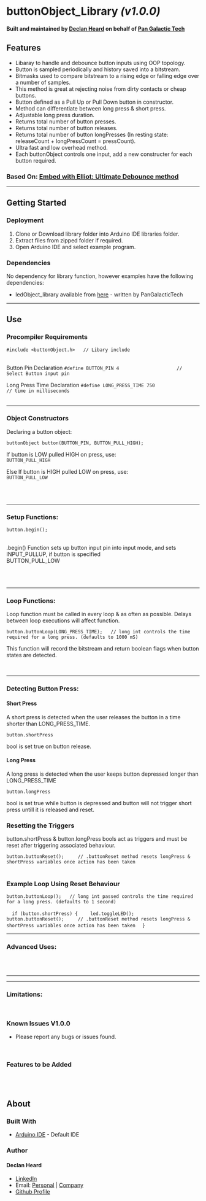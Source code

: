 # buttonObject_Library *(v1.0.0)*
#### Built and maintained by [Declan Heard](mailto:pangalactictech@gmail.com "Email me!") on behalf of [Pan Galactic Tech](https://PanGalacticTech.com)

## Features
* Libaray to handle and debounce button inputs using OOP topology.
* Button is sampled periodically and history saved into a bitstream.
* Bitmasks used to compare bitstream to a rising edge or falling edge over a number of samples.
* This method is great at rejecting noise from dirty contacts or cheap buttons.
* Button defined as a Pull Up or Pull Down button in constructor.
* Method can differentiate between long press & short press.
* Adjustable long press duration.
* Returns total number of button presses.
* Returns total number of button releases.
* Returns total number of button longPresses (In resting state: releaseCount + longPressCount = pressCount).
* Ultra fast and low overhead method.
* Each buttonObject controls one input, add a new constructer for each button required.

### Based On: [Embed with Elliot: Ultimate Debounce method](https://hackaday.com/2015/12/10/embed-with-elliot-debounce-your-noisy-buttons-part-ii/#more-180185)
___________________________________________________________________________________________________________

## Getting Started
### Deployment
1. Clone or Download library folder into Arduino IDE libraries folder.
2. Extract files from zipped folder if required.
3. Open Arduino IDE and select example program.

### Dependencies
No dependency for library function, however examples have the following dependencies:
* ledObject_library available from [here](https://github.com/PanGalacticTech/ledObject_library) - written by PanGalacticTech
___________________________________________________________________________________________________________

## Use

### Precompiler Requirements

`#include <buttonObject.h>   // Libary include`  <br> <br>

Button Pin Declaration
`#define BUTTON_PIN 4                     // Select Button input pin`   <br>

Long Press Time Declaration
`#define LONG_PRESS_TIME 750                // time in milliseconds` <br>
 <br>

___________________________________________________________________________________________________________

### Object Constructors

Declaring a button object:

`buttonObject button(BUTTON_PIN, BUTTON_PULL_HIGH);` <br>

If button is LOW pulled HIGH on press, use: <br>
`BUTTON_PULL_HIGH` <br>

Else If button is HIGH pulled LOW on press, use: <br>
`BUTTON_PULL_LOW` <br><br>

<br>

___________________________________________________________________________________________________________

### Setup Functions:

`button.begin();`<br> <br>

.begin() Function sets up button input pin into input mode, and sets INPUT_PULLUP, if button is specified<br>
BUTTON_PULL_LOW

<br><br>

___________________________________________________________________________________________________________

### Loop Functions:

Loop function must be called in every loop & as often as possible. Delays between loop executions will affect 
function.

`button.buttonLoop(LONG_PRESS_TIME);   // long int controls the time required for a long press. (defaults to 1000 mS)`<br>

This function will record the bitstream and return boolean flags when button states are detected.



<br>


___________________________________________________________________________________________________________

### Detecting Button Press:
#### Short Press

A short press is detected when the user releases the button in a time shorter than LONG_PRESS_TIME.

`button.shortPress` <br>

bool is set true on button release.<br>

#### Long Press

A long press is detected when the user keeps button depressed longer than LONG_PRESS_TIME

`button.longPress`<br>

bool is set true while button is depressed and button will not trigger short press untill
it is released and reset.

### Resetting the Triggers

button.shortPress & button.longPress bools act as triggers and must be reset after triggering associated 
behaviour.

`button.buttonReset();     // .buttonReset method resets longPress & shortPress variables once action has been taken` <br><br>

### Example Loop Using Reset Behaviour

`button.buttonLoop();   // long int passed controls the time required for a long press. (defaults to 1 second)`

`  if (button.shortPress) {`
`    led.toggleLED();`
`    button.buttonReset();     // .buttonReset method resets longPress & shortPress variables once action has been taken`
`  }`







___________________________________________________________________________________________________________

### Advanced Uses:



<br>
<br>

___________________________________________________________________________________________________________
___________________________________________________________________________________________________________

### Limitations:



<br>

### Known Issues V1.0.0
  - Please report any bugs or issues found.

<br>

### Features to be Added 

<br>
<br>

## About
### Built With
* [Arduino IDE](https://www.arduino.cc/) - Default IDE


### Author
#### Declan Heard
* [LinkedIn](https://www.linkedin.com/in/declan-heard-91103b58/)
* Email: [Personal](mailto:dec.h38@gmail.com "dec.h38@gmail.com") | [Company](mailto:PanGalacticTech@gmail.com "PanGalacticTech@gmail.com")
* [Github Profile](https://github.com/PanGalacticTech)
